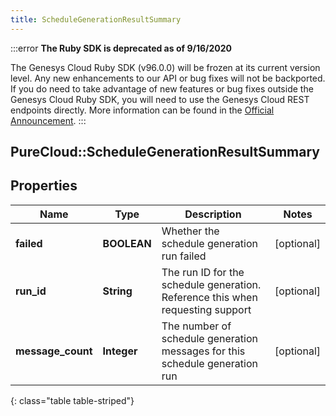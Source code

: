 ```yaml
---
title: ScheduleGenerationResultSummary
---
```


:::error
**The Ruby SDK is deprecated as of 9/16/2020**

The Genesys Cloud Ruby SDK (v96.0.0) will be frozen at its current version level. Any new enhancements to our API or bug fixes will not be backported. If you do need to take advantage of new features or bug fixes outside the Genesys Cloud Ruby SDK, you will need to use the Genesys Cloud REST endpoints directly. More information can be found in the [Official Announcement](https://developer.mypurecloud.com/forum/t/announcement-genesys-cloud-ruby-sdk-end-of-life/8850).
:::


## PureCloud::ScheduleGenerationResultSummary

## Properties

|Name | Type | Description | Notes|
|------------ | ------------- | ------------- | -------------|
| **failed** | **BOOLEAN** | Whether the schedule generation run failed | [optional] |
| **run_id** | **String** | The run ID for the schedule generation. Reference this when requesting support | [optional] |
| **message_count** | **Integer** | The number of schedule generation messages for this schedule generation run | [optional] |
{: class="table table-striped"}


